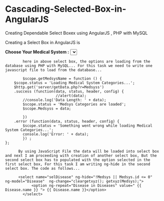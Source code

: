 # Cascading-Selected-Box-in-AngularJS
Creating Dependable Select Boxex using AngularJS , PHP with MySQL

Creating a Select Box in AngularJS is 


<div>
           <b>Choose Your Medical System :</b> <select name="selMedsys"  ng-change="cleargetDisease(); getDisease(Medsys);" ng-model="Medsys" ng-options="Medsys as Medsys.name for Medsys in Medsyss" ></select>
          </div>
            
            here in above select box, the options are loading from the database using PHP with MySQL... For this task we need to write one javascript file to load from the database... 
            
            $scope.getMedsysName = function () {
        $scope.status = 'Loading Medical System Categories...';
        $http.get('server/getData.php?r=Medsyss')
        .success (function(data, status, header, config) {
						   //alert(data);
            //console.log('Data Length: ' + data);
            $scope.status = 'Medsys Categories are loaded';
            $scope.Medsyss = data;
		
            })
        .error (function(data, status, header, config) {
            $scope.status = 'Something went wrong while loading Medical System Categories...';
            console.log('Error: ' + data);
            }) ;
    };
          
          By using JavaScript File the data will be loaded into select box and next I am proceeding with creation of another select box, But the second select box has to populated with the option selected in the first select box, For this task I am writing ng-hide in the second select box. The code as follows...
          
          <select name="selDisease" ng-hide="!Medsys || Medsys.id <= 0" ng-model="Disease"  ng-change="cleargetxyz(); getxyz(Medsys);">
                <option ng-repeat="Disease in Diseases" value=" {{ Disease.name }} "> {{ Disease.name }}</option>
            </select>
